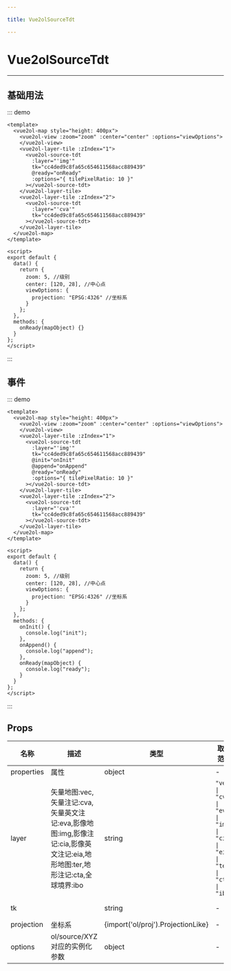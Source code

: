 ```yaml
---

title: Vue2olSourceTdt

---
```


# Vue2olSourceTdt

---

## 基础用法

::: demo

```vue
<template>
  <vue2ol-map style="height: 400px">
    <vue2ol-view :zoom="zoom" :center="center" :options="viewOptions">
    </vue2ol-view>
    <vue2ol-layer-tile :zIndex="1">
      <vue2ol-source-tdt
        :layer="'img'"
        tk="cc4ded9c8fa65c654611568acc889439"
        @ready="onReady"
        :options="{ tilePixelRatio: 10 }"
      ></vue2ol-source-tdt>
    </vue2ol-layer-tile>
    <vue2ol-layer-tile :zIndex="2">
      <vue2ol-source-tdt
        :layer="'cva'"
        tk="cc4ded9c8fa65c654611568acc889439"
      ></vue2ol-source-tdt>
    </vue2ol-layer-tile>
  </vue2ol-map>
</template>

<script>
export default {
  data() {
    return {
      zoom: 5, //级别
      center: [120, 28], //中心点
      viewOptions: {
        projection: "EPSG:4326" //坐标系
      }
    };
  },
  methods: {
    onReady(mapObject) {}
  }
};
</script>
```

:::

## 事件

::: demo

```vue
<template>
  <vue2ol-map style="height: 400px">
    <vue2ol-view :zoom="zoom" :center="center" :options="viewOptions">
    </vue2ol-view>
    <vue2ol-layer-tile :zIndex="1">
      <vue2ol-source-tdt
        :layer="'img'"
        tk="cc4ded9c8fa65c654611568acc889439"
        @init="onInit"
        @append="onAppend"
        @ready="onReady"
        :options="{ tilePixelRatio: 10 }"
      ></vue2ol-source-tdt>
    </vue2ol-layer-tile>
    <vue2ol-layer-tile :zIndex="2">
      <vue2ol-source-tdt
        :layer="'cva'"
        tk="cc4ded9c8fa65c654611568acc889439"
      ></vue2ol-source-tdt>
    </vue2ol-layer-tile>
  </vue2ol-map>
</template>

<script>
export default {
  data() {
    return {
      zoom: 5, //级别
      center: [120, 28], //中心点
      viewOptions: {
        projection: "EPSG:4326" //坐标系
      }
    };
  },
  methods: {
    onInit() {
      console.log("init");
    },
    onAppend() {
      console.log("append");
    },
    onReady(mapObject) {
      console.log("ready");
    }
  }
};
</script>
```

:::

## Props

| 名称       | 描述                                                                                                                         | 类型                               | 取值范围                                                                        | 默认值                                   |
| ---------- | ---------------------------------------------------------------------------------------------------------------------------- | ---------------------------------- | ------------------------------------------------------------------------------- | ---------------------------------------- |
| properties | 属性                                                                                                                         | object                             | -                                                                               |                                          |
| layer      | 矢量地图:vec,矢量注记:cva,矢量英文注记:eva,影像地图:img,影像注记:cia,影像英文注记:eia,地形地图:ter,地形注记:cta,全球境界:ibo | string                             | `"vec" \| "cva" \| "eva" \| "img" \| "cia" \| "eia" \| "ter" \| "cta" \| "ibo"` | "img"                                    |
| tk         |                                                                                                                              | string                             | -                                                                               | () => "cc4ded9c8fa65c654611568acc889439" |
| projection | 坐标系                                                                                                                       | {import('ol/proj').ProjectionLike} | -                                                                               | "EPSG:4326"                              |
| options    | ol/source/XYZ 对应的实例化参数                                                                                               | object                             | -                                                                               |                                          |
